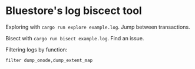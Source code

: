 # Bluestore's log biscect tool 

Exploring with `cargo run explore example.log`. Jump between transactions.

Bisect with  `cargo run bisect example.log`. Find an issue.


Filtering logs by function:

`filter dump_onode,dump_extent_map`

